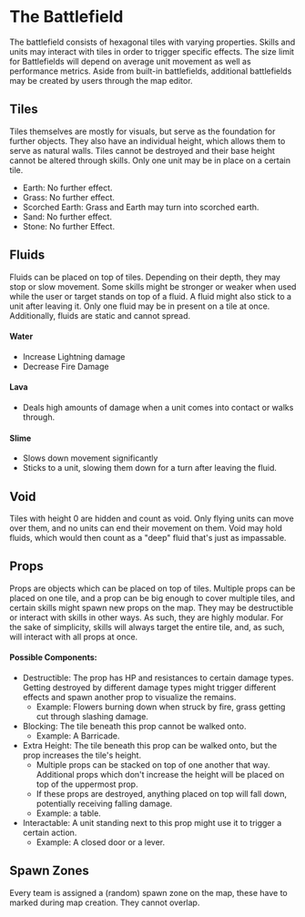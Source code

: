 # The Battlefield

The battlefield consists of hexagonal tiles with varying properties. Skills and units may interact with tiles in order
to trigger specific effects. The size limit for Battlefields will depend on average unit movement as well as performance
metrics. Aside from built-in battlefields, additional battlefields may be created by users through the map editor.

## Tiles

Tiles themselves are mostly for visuals, but serve as the foundation for further objects. They also have an individual
height, which allows them to serve as natural walls. Tiles cannot be destroyed and their base height cannot be altered
through skills. Only one unit may be in place on a certain tile.

- Earth: No further effect.
- Grass: No further effect.
- Scorched Earth: Grass and Earth may turn into scorched earth.
- Sand: No further effect.
- Stone: No further Effect.

## Fluids

Fluids can be placed on top of tiles. Depending on their depth, they may stop or slow movement. Some skills might be
stronger or weaker when used while the user or target stands on top of a fluid. A fluid might also stick to a unit after
leaving it. Only one fluid may be in present on a tile at once. Additionally, fluids are static and cannot spread.

#### Water

- Increase Lightning damage
- Decrease Fire Damage

#### Lava

- Deals high amounts of damage when a unit comes into contact or walks through.

#### Slime

- Slows down movement significantly
- Sticks to a unit, slowing them down for a turn after leaving the fluid.

## Void

Tiles with height 0 are hidden and count as void. Only flying units can move over them, and no units can end their
movement on them. Void may hold fluids, which would then count as a "deep" fluid that's just as impassable.

## Props

Props are objects which can be placed on top of tiles. Multiple props can be placed on one tile, and a prop can be big
enough to cover multiple tiles, and certain skills might spawn new props on the map. They may be destructible or
interact with skills in other ways. As such, they are highly modular. For the sake of simplicity, skills will always
target the entire tile, and, as such, will interact with all props at once.

#### Possible Components:

- Destructible: The prop has HP and resistances to certain damage types. Getting destroyed by different damage types
  might trigger different effects and spawn another prop to visualize the remains.
    - Example: Flowers burning down when struck by fire, grass getting cut through slashing damage.
- Blocking: The tile beneath this prop cannot be walked onto.
    - Example: A Barricade.
- Extra Height: The tile beneath this prop can be walked onto, but the prop increases the tile's height.
    - Multiple props can be stacked on top of one another that way. Additional props which don't increase the height
      will be placed on top of the uppermost prop.
    - If these props are destroyed, anything placed on top will fall down, potentially receiving falling damage.
    - Example: a table.
- Interactable: A unit standing next to this prop might use it to trigger a certain action.
    - Example: A closed door or a lever.

## Spawn Zones

Every team is assigned a (random) spawn zone on the map, these have to marked during map creation. They cannot overlap.
